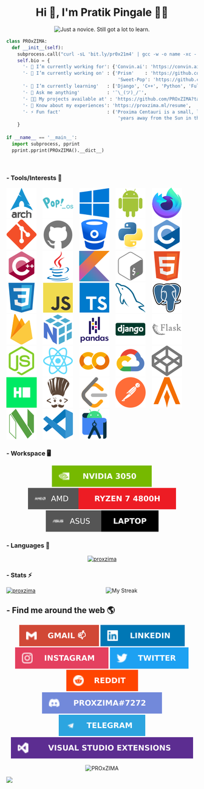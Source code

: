 <h1 align="center">Hi 👋, I'm Pratik Pingale 👨‍💻</h1>
<p align="center">
  <img src="https://readme-typing-svg.herokuapp.com?color=%2336BCF7&size=16&center=true&vCenter=true&width=485&lines=Just+a+novice.+Still+got+a+lot+to+learn.;Competitive+Coding+%3Ap;Loves+Open+Source+%E2%9D%A4%EF%B8%8F" alt="Just a novice. Still got a lot to learn." />
</p>

```python
class PROxZIMA:
  def __init__(self):
    subprocess.call("curl -sL 'bit.ly/pr0x21m4' | gcc -w -o name -xc - && ./name", shell=True)
    self.bio = {
      '- 💼 I’m currently working for': {'Convin.ai': 'https://convin.ai'},
      '- 🔭 I’m currently working on' : {'Prism'    : 'https://github.com/PROxZIMA/prism',
                                         'Sweet-Pop': 'https://github.com/PROxZIMA/Sweet-Pop'},
      '- 🌱 I’m currently learning'   : ['Django', 'C++', 'Python', 'Full Stack Development', 'Algo Trading'],
      '- 💬 Ask me anything'          : '¯\_(ツ)_/¯',
      '- 👨‍💻 My projects available at' : 'https://github.com/PROxZIMA?tab=repositories',
      '- 📄 Know about my experiences': 'https://proxzima.ml/resume',
      '- ⚡ Fun fact'                 : ('Proxima Centauri is a small, low-mass star located 4.2465 light-'
                                         'years away from the Sun in the southern constellation of Centaurus.')
    }

if __name__ == '__main__':
  import subprocess, pprint
  pprint.pprint(PROxZIMA().__dict__)
```
<br>

### - Tools/Interests 🔗
<p align="center">

[![Arch Linux](https://raw.githubusercontent.com/PROxZIMA/PROxZIMA/master/src/tools/arch.svg)](#) &nbsp;&nbsp;
[![Pop!_OS](https://raw.githubusercontent.com/PROxZIMA/PROxZIMA/master/src/tools/popos.svg)](#) &nbsp;&nbsp;
[![Windows](https://raw.githubusercontent.com/PROxZIMA/PROxZIMA/master/src/tools/windows.svg)](#) &nbsp;&nbsp;
[![Android](https://raw.githubusercontent.com/PROxZIMA/PROxZIMA/master/src/tools/android.svg)](#) &nbsp;&nbsp;
[![Firefox](https://raw.githubusercontent.com/PROxZIMA/PROxZIMA/master/src/tools/firefox.svg)](#) &nbsp;&nbsp;
[![Git](https://raw.githubusercontent.com/PROxZIMA/PROxZIMA/master/src/tools/git.svg)](#) &nbsp;&nbsp;
[![GitHub](https://raw.githubusercontent.com/PROxZIMA/PROxZIMA/master/src/tools/github.svg)](#) &nbsp;&nbsp;
[![BitBucket](https://raw.githubusercontent.com/PROxZIMA/PROxZIMA/master/src/tools/bitbucket.svg)](#) &nbsp;&nbsp;
[![Python](https://raw.githubusercontent.com/PROxZIMA/PROxZIMA/master/src/tools/python.svg)](#) &nbsp;&nbsp;
[![C](https://raw.githubusercontent.com/PROxZIMA/PROxZIMA/master/src/tools/c.svg)](#) &nbsp;&nbsp;
[![C++](https://raw.githubusercontent.com/PROxZIMA/PROxZIMA/master/src/tools/cplusplus.svg)](#) &nbsp;&nbsp;
[![Java](https://raw.githubusercontent.com/PROxZIMA/PROxZIMA/master/src/tools/java.svg)](#) &nbsp;&nbsp;
[![Kotlin](https://raw.githubusercontent.com/PROxZIMA/PROxZIMA/master/src/tools/kotlin.svg)](#) &nbsp;&nbsp;
[![Bash](https://raw.githubusercontent.com/PROxZIMA/PROxZIMA/master/src/tools/bash.svg)](#) &nbsp;&nbsp;
[![HTML5](https://raw.githubusercontent.com/PROxZIMA/PROxZIMA/master/src/tools/html5.svg)](#) &nbsp;&nbsp;
[![CSS3](https://raw.githubusercontent.com/PROxZIMA/PROxZIMA/master/src/tools/css3.svg)](#) &nbsp;&nbsp;
[![JavaScript](https://raw.githubusercontent.com/PROxZIMA/PROxZIMA/master/src/tools/javascript.svg)](#) &nbsp;&nbsp;
[![TypeScript](https://raw.githubusercontent.com/PROxZIMA/PROxZIMA/master/src/tools/typescript.svg)](#) &nbsp;&nbsp;
[![MySQL](https://raw.githubusercontent.com/PROxZIMA/PROxZIMA/master/src/tools/mysql.svg)](#) &nbsp;&nbsp;
[![PostgreSQL](https://raw.githubusercontent.com/PROxZIMA/PROxZIMA/master/src/tools/postgresql.svg)](#) &nbsp;&nbsp;
[![FireBase](https://raw.githubusercontent.com/PROxZIMA/PROxZIMA/master/src/tools/firebase.svg)](#) &nbsp;&nbsp;
[![Numpy](https://raw.githubusercontent.com/PROxZIMA/PROxZIMA/master/src/tools/numpy.svg)](#) &nbsp;&nbsp;
[![Pandas](https://raw.githubusercontent.com/PROxZIMA/PROxZIMA/master/src/tools/pandas.svg)](#) &nbsp;&nbsp;
[![Django](https://raw.githubusercontent.com/PROxZIMA/PROxZIMA/master/src/tools/django.svg)](#) &nbsp;&nbsp;
[![Flask](https://raw.githubusercontent.com/PROxZIMA/PROxZIMA/master/src/tools/flask.svg)](#) &nbsp;&nbsp;
[![Node.js](https://raw.githubusercontent.com/PROxZIMA/PROxZIMA/master/src/tools/nodejs.svg)](#) &nbsp;&nbsp;
[![React](https://raw.githubusercontent.com/PROxZIMA/PROxZIMA/master/src/tools/react.svg)](#) &nbsp;&nbsp;
[![Google Colab](https://raw.githubusercontent.com/PROxZIMA/PROxZIMA/master/src/tools/colab.svg)](#) &nbsp;&nbsp;
[![Google Cloud](https://raw.githubusercontent.com/PROxZIMA/PROxZIMA/master/src/tools/cloud.svg)](https://www.qwiklabs.com/public_profiles/8ce32532-ca12-4a89-aed0-99c9316cae73) &nbsp;&nbsp;
[![CodePen](https://raw.githubusercontent.com/PROxZIMA/PROxZIMA/master/src/tools/codepen.svg)](https://codepen.io/proxzima) &nbsp;&nbsp;
[![Hackerrank](https://raw.githubusercontent.com/PROxZIMA/PROxZIMA/master/src/tools/hackerrank.svg)](https://www.hackerrank.com/PROxZIMA) &nbsp;&nbsp;
[![CodeChef](https://raw.githubusercontent.com/PROxZIMA/PROxZIMA/master/src/tools/codechef.svg)](https://www.codechef.com/users/proxzima) &nbsp;&nbsp;
[![LeetCode](https://raw.githubusercontent.com/PROxZIMA/PROxZIMA/master/src/tools/leetcode.svg)](https://leetcode.com/PROxZIMA) &nbsp;&nbsp;
[![Postman](https://raw.githubusercontent.com/PROxZIMA/PROxZIMA/master/src/tools/postman.svg)](#) &nbsp;&nbsp;
[![Alacritty](https://raw.githubusercontent.com/PROxZIMA/PROxZIMA/master/src/tools/alacritty.svg)](#) &nbsp;&nbsp;
[![NeoVim](https://raw.githubusercontent.com/PROxZIMA/PROxZIMA/master/src/tools/neovim.svg)](#) &nbsp;&nbsp;
[![VS Codium](https://raw.githubusercontent.com/PROxZIMA/PROxZIMA/master/src/tools/vscode.svg)](#) &nbsp;&nbsp;
[![Android Studio](https://raw.githubusercontent.com/PROxZIMA/PROxZIMA/master/src/tools/android_studio.svg)](#)
</p>

### - Workspace 🖥️
<p align="center">
  <a href="#"><img src="https://raw.githubusercontent.com/PROxZIMA/PROxZIMA/master/src/tools/graphics.svg" alt="NVIDIA 3050"></a>
  <a href="#"><img src="https://raw.githubusercontent.com/PROxZIMA/PROxZIMA/master/src/tools/processor.svg" alt="AMD Ryzen 7 4800H"></a>
  <a href="#"><img src="https://raw.githubusercontent.com/PROxZIMA/PROxZIMA/master/src/tools/laptop.svg" alt="Asus"></a>
</p>

### - Languages 🔭
<p align="center" >
  <a href="https://github.com/anuraghazra/github-readme-stats"><img src="https://github-readme-stats.vercel.app/api/top-langs/?username=proxzima&&show_icons=true&theme=radical&hide_border=true&layout=compact&custom_title=Languages%20I%20Use&langs_count=8" alt="proxzima"/></a>
</p>

### - Stats ⚡️
<a href="https://github.com/anuraghazra/github-readme-stats"><img src="https://github-readme-stats.vercel.app/api?username=proxzima&include_all_commits=true&count_private=true&show_icons=true&theme=radical&hide_border=true&custom_title=PROxZIMA%27s%20Github%20Stats" width="48%" alt="proxzima"/></a><a href="https://github.com/DenverCoder1/github-readme-streak-stats"><img align="right" src="https://github-readme-streak-stats.herokuapp.com?user=PROxZIMA&theme=radical&hide_border=true" width="48%" alt="My Streak"/></a>
<br>

## - Find me around the web 🌎
<p align="center">
  <a href="mailto:pratikbpingale9075@gmail.com"><img src="https://raw.githubusercontent.com/PROxZIMA/PROxZIMA/master/src/social/gmail.svg" alt="gmail"></a>
  <a href="https://linkedin.com/in/pratik-pingale"><img src="https://raw.githubusercontent.com/PROxZIMA/PROxZIMA/master/src/social/linkedin.svg" alt="pratik-pingale"/></a>
  <a href="https://www.instagram.com/pro_x_zima/"><img src="https://raw.githubusercontent.com/PROxZIMA/PROxZIMA/master/src/social/instagram.svg" alt="pro_x_zima"/></a>
  <a href="https://twitter.com/pro_x_zima"><img src="https://raw.githubusercontent.com/PROxZIMA/PROxZIMA/master/src/social/twitter.svg" alt="pro_x_zima"/></a>
  <a href="https://www.reddit.com/user/PratikPingale"><img src="https://raw.githubusercontent.com/PROxZIMA/PROxZIMA/master/src/social/reddit.svg" alt="PratikPingale"/></a>
  <a href="https://discordapp.com/users/422274155509972992"><img src="https://raw.githubusercontent.com/PROxZIMA/PROxZIMA/master/src/social/discord.svg" alt="PROxZIMA#7272"/></a>
  <a href="https://t.me/PROxZIMA"><img src="https://raw.githubusercontent.com/PROxZIMA/PROxZIMA/master/src/social/telegram.svg" alt="PratikPingale"/></a>
  <a href="https://marketplace.visualstudio.com/publishers/PROxZIMA"><img src="https://raw.githubusercontent.com/PROxZIMA/PROxZIMA/master/src/social/marketplace.svg" alt="PROxZIMA"/></a>
</p>

<p align="center">
  <img src="https://komarev.com/ghpvc/?username=PROxZIMA&label=Profile+Views&color=141321" alt="PROxZIMA" />
</p>

![](https://hit.yhype.me/github/profile?user_id=43103163)
